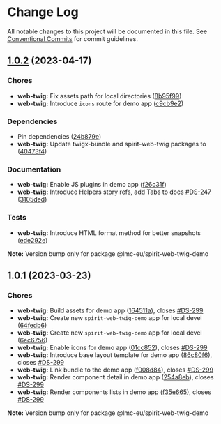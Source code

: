 # Change Log

All notable changes to this project will be documented in this file.
See [Conventional Commits](https://conventionalcommits.org) for commit guidelines.

<a name="1.0.2"></a>

## [1.0.2](https://github.com/lmc-eu/spirit-design-system/compare/@lmc-eu/spirit-web-twig-demo@1.0.1...@lmc-eu/spirit-web-twig-demo@1.0.2) (2023-04-17)

### Chores

- **web-twig:** Fix assets path for local directories ([8b95f99](https://github.com/lmc-eu/spirit-design-system/commit/8b95f99))
- **web-twig:** Introduce `icons` route for demo app ([c9cb9e2](https://github.com/lmc-eu/spirit-design-system/commit/c9cb9e2))

### Dependencies

- Pin dependencies ([24b879e](https://github.com/lmc-eu/spirit-design-system/commit/24b879e))
- **web-twig:** Update twigx-bundle and spirit-web-twig packages to ([40473f4](https://github.com/lmc-eu/spirit-design-system/commit/40473f4))

### Documentation

- **web-twig:** Enable JS plugins in demo app ([f26c31f](https://github.com/lmc-eu/spirit-design-system/commit/f26c31f))
- **web-twig:** Introduce Helpers story refs, add Tabs to docs [#DS-247](https://github.com/lmc-eu/spirit-design-system/issues/DS-247) ([3105ded](https://github.com/lmc-eu/spirit-design-system/commit/3105ded))

### Tests

- **web-twig:** Introduce HTML format method for better snapshots ([ede292e](https://github.com/lmc-eu/spirit-design-system/commit/ede292e))

**Note:** Version bump only for package @lmc-eu/spirit-web-twig-demo

<a name="1.0.1"></a>

## 1.0.1 (2023-03-23)

### Chores

- **web-twig:** Build assets for demo app ([164511a](https://github.com/lmc-eu/spirit-design-system/commit/164511a)), closes [#DS-299](https://github.com/lmc-eu/spirit-design-system/issues/DS-299)
- **web-twig:** Create new `spirit-web-twig-demo` app for local devel ([64fedb6](https://github.com/lmc-eu/spirit-design-system/commit/64fedb6))
- **web-twig:** Create new `spirit-web-twig-demo` app for local devel ([6ec6756](https://github.com/lmc-eu/spirit-design-system/commit/6ec6756))
- **web-twig:** Enable icons for demo app ([01cc852](https://github.com/lmc-eu/spirit-design-system/commit/01cc852)), closes [#DS-299](https://github.com/lmc-eu/spirit-design-system/issues/DS-299)
- **web-twig:** Introduce base layout template for demo app ([86c80f6](https://github.com/lmc-eu/spirit-design-system/commit/86c80f6)), closes [#DS-299](https://github.com/lmc-eu/spirit-design-system/issues/DS-299)
- **web-twig:** Link bundle to the demo app ([f008d84](https://github.com/lmc-eu/spirit-design-system/commit/f008d84)), closes [#DS-299](https://github.com/lmc-eu/spirit-design-system/issues/DS-299)
- **web-twig:** Render component detail in demo app ([254a8eb](https://github.com/lmc-eu/spirit-design-system/commit/254a8eb)), closes [#DS-299](https://github.com/lmc-eu/spirit-design-system/issues/DS-299)
- **web-twig:** Render components lists in demo app ([f35e665](https://github.com/lmc-eu/spirit-design-system/commit/f35e665)), closes [#DS-299](https://github.com/lmc-eu/spirit-design-system/issues/DS-299)

**Note:** Version bump only for package @lmc-eu/spirit-web-twig-demo
